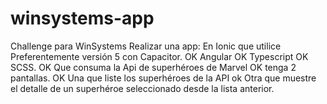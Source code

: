 # winsystems-app
Challenge para WinSystems
Realizar una app:
En Ionic que utilice
Preferentemente versión 5 con Capacitor.  OK
Angular   OK 
Typescript  OK
SCSS. OK
  Que consuma la Api de superhéroes de Marvel OK
  tenga 2 pantallas. OK
    Una que liste los superhéroes de la API ok
    Otra que muestre el detalle de un superhéroe seleccionado desde la lista anterior.

